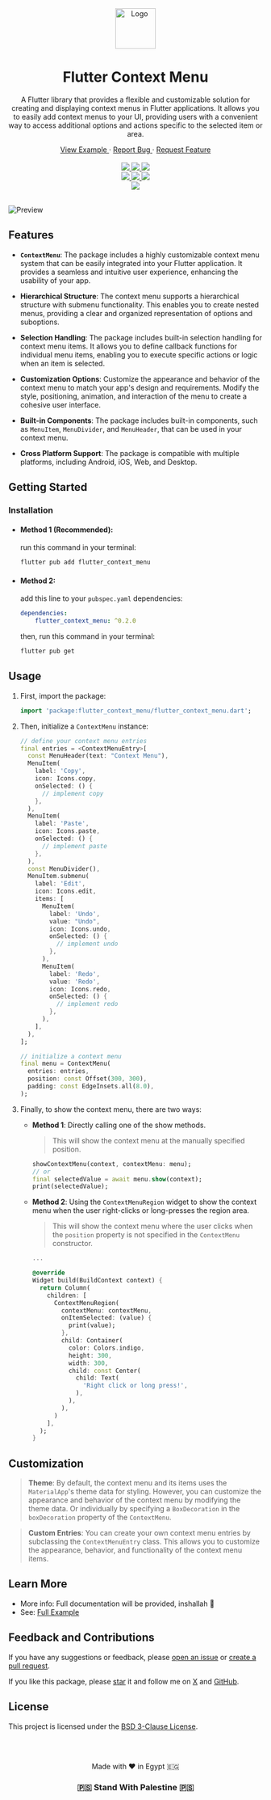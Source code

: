 <div align="center">
  <a href="#">
    <img src="https://user-images.githubusercontent.com/35843293/280504980-55b66c8f-455d-4b72-b7c5-9a021a362f53.png" alt="Logo" width="80" height="80"/>
  </a>
  <h1>Flutter Context Menu</h1>
  <p>
    A Flutter library that provides a flexible and customizable solution for creating and displaying context menus in Flutter applications. It allows you to easily add context menus to your UI, providing users with a convenient way to access additional options and actions specific to the selected item or area.
  </p>
  <a href="https://github.com/salah-rashad/flutter_context_menu/tree/main/example" target="_blank">
    View Example
  </a>
   · 
  <a href="https://github.com/salah-rashad/flutter_context_menu/issues/new?labels=bug&assignees=salah-rashad" target="_blank">
    Report Bug
  </a>
   · 
  <a href="https://github.com/salah-rashad/flutter_context_menu/issues/new?labels=enhancement&assignees=salah-rashad" target="_blank">
    Request Feature
  </a>
  <br/><br/>


  <a href="https://pub.dev/packages/flutter_context_menu" target="_blank">
    <img src="https://img.shields.io/pub/v/flutter_context_menu.svg?style=for-the-badge&label=pub&logo=dart"/> 
  </a>
  <a href="https://github.com/salah-rashad/flutter_context_menu/tree/main/LICENSE" target="_blank">
    <img src="https://img.shields.io/github/license/salah-rashad/flutter_context_menu.svg?style=for-the-badge&color=purple"/> 
  </a>
  <a href="https://github.com/salah-rashad/flutter_context_menu/stargazers" target="_blank">
    <img src="https://img.shields.io/github/stars/salah-rashad/flutter_context_menu.svg?style=for-the-badge&label=GitHub Stars&color=gold"/>
  </a>

  <br/>

  <a href="https://pub.dev/packages/flutter_context_menu/score" target="_blank">
    <img src="https://img.shields.io/pub/likes/flutter_context_menu.svg?style=for-the-badge&color=1e7b34&label=likes&labelColor=black"/>
    <img src="https://img.shields.io/pub/points/flutter_context_menu?style=for-the-badge&color=0056b3&label=Points&labelColor=black"/>
    <img src="https://img.shields.io/pub/popularity/flutter_context_menu.svg?style=for-the-badge&color=c05600&label=Popularity&labelColor=black"/>
  </a>
  <br/>
  <a href="https://thebsd.github.io/StandWithPalestine/" target="_blank">
    <img src="https://raw.githubusercontent.com/Safouene1/support-palestine-banner/master/StandWithPalestine.svg"/>
  </a>
  <br/><br/>
  
</div>

![Preview](assets/images/preview.gif)

## Features

- **`ContextMenu`**: The package includes a highly customizable context menu system that can be easily integrated into your Flutter application. It provides a seamless and intuitive user experience, enhancing the usability of your app.
- **Hierarchical Structure**: The context menu supports a hierarchical structure with submenu functionality. This enables you to create nested menus, providing a clear and organized representation of options and suboptions.
- **Selection Handling**: The package includes built-in selection handling for context menu items. It allows you to define callback functions for individual menu items, enabling you to execute specific actions or logic when an item is selected.
- **Customization Options**: Customize the appearance and behavior of the context menu to match your app's design and requirements. Modify the style, positioning, animation, and interaction of the menu to create a cohesive user interface.
  
- **Built-in Components**: The package includes built-in components, such as `MenuItem`, `MenuDivider`, and `MenuHeader`, that can be used in your context menu.

- **Cross Platform Support**: The package is compatible with multiple platforms, including Android, iOS, Web, and Desktop.

## Getting Started

### Installation

- #### Method 1 (Recommended):

  run this command in your terminal:

  ```bash
  flutter pub add flutter_context_menu
  ```

- #### Method 2:

  add this line to your `pubspec.yaml` dependencies:

  ```yaml
  dependencies:
      flutter_context_menu: ^0.2.0
  ```

  then, run this command in your terminal:

  ```bash
  flutter pub get
  ```

## Usage

1. First, import the package:
    ```dart
    import 'package:flutter_context_menu/flutter_context_menu.dart';
    ```
    
2. Then, initialize a `ContextMenu` instance:
    
    ```dart
    // define your context menu entries
    final entries = <ContextMenuEntry>[
      const MenuHeader(text: "Context Menu"),
      MenuItem(
        label: 'Copy',
        icon: Icons.copy,
        onSelected: () {
          // implement copy
        },
      ),
      MenuItem(
        label: 'Paste',
        icon: Icons.paste,
        onSelected: () {
          // implement paste
        },
      ),
      const MenuDivider(),
      MenuItem.submenu(
        label: 'Edit',
        icon: Icons.edit,
        items: [
          MenuItem(
            label: 'Undo',
            value: "Undo",
            icon: Icons.undo,
            onSelected: () {
              // implement undo
            },
          ),
          MenuItem(
            label: 'Redo',
            value: 'Redo',
            icon: Icons.redo,
            onSelected: () {
              // implement redo
            },
          ),
        ],
      ),
    ];

    // initialize a context menu
    final menu = ContextMenu(
      entries: entries,
      position: const Offset(300, 300),
      padding: const EdgeInsets.all(8.0),
    );
    ```

3. Finally, to show the context menu, there are two ways:
    - **Method 1**: Directly calling one of the show methods. 
      > This will show the context menu at the manually specified position.
      ```dart
      showContextMenu(context, contextMenu: menu);
      // or 
      final selectedValue = await menu.show(context);
      print(selectedValue);
      ```

    - **Method 2**: Using the `ContextMenuRegion` widget to show the context menu when the user right-clicks or long-presses the region area.
      > This will show the context menu where the user clicks when the `position` property is not specified in the `ContextMenu` constructor.
      ```dart
      ...

      @override
      Widget build(BuildContext context) {
        return Column(
          children: [
            ContextMenuRegion(
              contextMenu: contextMenu,
              onItemSelected: (value) {
                print(value);
              },
              child: Container(
                color: Colors.indigo,
                height: 300,
                width: 300,
                child: const Center(
                  child: Text(
                    'Right click or long press!',
                  ),
                ),
              ),
            )
          ],
        );
      }
      ```
    
## Customization

> **Theme**: By default, the context menu and its items uses the `MaterialApp`'s theme data for styling. However, you can customize the appearance and behavior of the context menu by modifying the theme data. Or individually by specifying a `BoxDecoration` in the `boxDecoration` property of the `ContextMenu`.

> **Custom Entries**: You can create your own context menu entries by subclassing the `ContextMenuEntry` class. This allows you to customize the appearance, behavior, and functionality of the context menu items.

## Learn More

- More info: Full documentation will be provided, inshallah 🙏
- See: [Full Example](https://github.com/salah-rashad/flutter_context_menu/tree/main/example)

## Feedback and Contributions

If you have any suggestions or feedback, please [open an issue](https://github.com/salah-rashad/flutter_context_menu/issues/new) or [create a pull request](https://github.com/salah-rashad/flutter_context_menu/pulls). 

If you like this package, please [star](https://github.com/salah-rashad/flutter_context_menu) it and follow me on [X](https://x.com/SalahRAhmed) and [GitHub](https://github.com/salah-rashad).

## License

This project is licensed under the [BSD 3-Clause License](https://github.com/salah-rashad/flutter_context_menu/tree/main/LICENSE).


<br/><br/>

<div align="center"> 
  Made with ❤️ in Egypt 🇪🇬
  <br/>
  <h3 align="center"> 🇵🇸 Stand With Palestine 🇵🇸 </h3>
</div>
